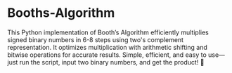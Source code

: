 # Booths-Algorithm
This Python implementation of Booth’s Algorithm efficiently multiplies signed binary numbers in 6-8 steps using two's complement representation. It optimizes multiplication with arithmetic shifting and bitwise operations for accurate results. Simple, efficient, and easy to use—just run the script, input two binary numbers, and get the product! 🚀
